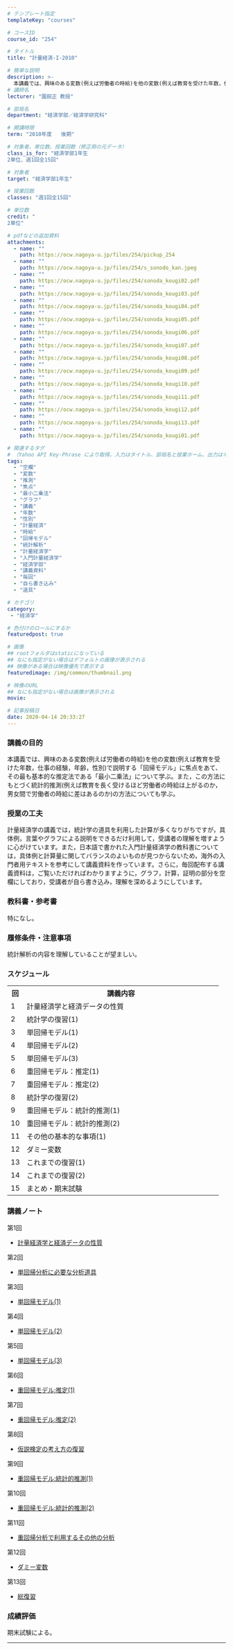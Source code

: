 ```yaml
---
# テンプレート指定
templateKey: "courses"

# コースID
course_id: "254"

# タイトル
title: "計量経済-I-2010"

# 簡単な説明
description: >-
  本講義では、興味のある変数(例えば労働者の時給)を他の変数(例えば教育を受けた年数，仕事の経験，年齢，性別)で説明する「回帰モデル」に焦点をあて、その最も基本的な推定法である「最小二乗法」について学ぶ。また，この方法にもとづく統計的推測(例えば教育を長く受けるほど労働者の時給は上がるのか，男女間で労働者の時給に差はあるのか)の方法についても学ぶ。 ....
# 講師名
lecturer: "園田正 教授"

# 部局名
department: "経済学部／経済学研究科"

# 開講時限
term: "2010年度	後期"

# 対象者、単位数、授業回数（修正用の元データ）
class_is_for: "経済学部1年生
2単位、週1回全15回"

# 対象者
target: "経済学部1年生"

# 授業回数
classes: "週1回全15回"

# 単位数
credit: "
2単位"

# pdfなどの追加資料
attachments:
  - name: "" 
    path: https://ocw.nagoya-u.jp/files/254/pickup_254
  - name: "" 
    path: https://ocw.nagoya-u.jp/files/254/s_sonodo_kan.jpeg
  - name: "" 
    path: https://ocw.nagoya-u.jp/files/254/sonoda_kougi02.pdf
  - name: "" 
    path: https://ocw.nagoya-u.jp/files/254/sonoda_kougi03.pdf
  - name: "" 
    path: https://ocw.nagoya-u.jp/files/254/sonoda_kougi04.pdf
  - name: "" 
    path: https://ocw.nagoya-u.jp/files/254/sonoda_kougi05.pdf
  - name: "" 
    path: https://ocw.nagoya-u.jp/files/254/sonoda_kougi06.pdf
  - name: "" 
    path: https://ocw.nagoya-u.jp/files/254/sonoda_kougi07.pdf
  - name: "" 
    path: https://ocw.nagoya-u.jp/files/254/sonoda_kougi08.pdf
  - name: "" 
    path: https://ocw.nagoya-u.jp/files/254/sonoda_kougi09.pdf
  - name: "" 
    path: https://ocw.nagoya-u.jp/files/254/sonoda_kougi10.pdf
  - name: "" 
    path: https://ocw.nagoya-u.jp/files/254/sonoda_kougi11.pdf
  - name: "" 
    path: https://ocw.nagoya-u.jp/files/254/sonoda_kougi12.pdf
  - name: "" 
    path: https://ocw.nagoya-u.jp/files/254/sonoda_kougi13.pdf
  - name: "" 
    path: https://ocw.nagoya-u.jp/files/254/sonoda_kougi01.pdf

# 関連するタグ
# （Yahoo API Key-Phrase により取得。入力はタイトル、部局名と授業ホーム、出力はキーフレーズ（tags））
tags:
  - "空欄"
  - "変数"
  - "推測"
  - "焦点"
  - "最小二乗法"
  - "グラフ"
  - "講義"
  - "年数"
  - "性別"
  - "計量経済"
  - "時給"
  - "回帰モデル"
  - "統計解析"
  - "計量経済学"
  - "入門計量経済学"
  - "経済学部"
  - "講義資料"
  - "毎回"
  - "自ら書き込み"
  - "道具"

# カテゴリ
category:
 - "経済学"

# 色付けのロールにするか
featuredpost: true

# 画像
## rootフォルダはstaticになっている
## なにも指定がない場合はデフォルトの画像が表示される
## 映像がある場合は映像優先で表示する
featuredimage: /img/common/thumbnail.png

# 映像のURL
## なにも指定がない場合は画像が表示される
movie: 

# 記事投稿日
date: 2020-04-14 20:33:27
---
```


### 講義の目的

本講義では、興味のある変数(例えば労働者の時給)を他の変数(例えば教育を受けた年数，仕事の経験，年齢，性別)で説明する「回帰モデル」に焦点をあて、その最も基本的な推定法である「最小二乗法」について学ぶ。また，この方法にもとづく統計的推測(例えば教育を長く受けるほど労働者の時給は上がるのか，男女間で労働者の時給に差はあるのか)の方法についても学ぶ。


### 授業の工夫

計量経済学の講義では，統計学の道具を利用した計算が多くなりがちですが，具体例，言葉やグラフによる説明をできるだけ利用して，受講者の理解を増すように心がけています。また，日本語で書かれた入門計量経済学の教科書については，具体例と計算量に関してバランスのよいものが見つからないため，海外の入門者用テキストを参考にして講義資料を作っています。さらに，毎回配布する講義資料は，ご覧いただければわかりますように，グラフ，計算，証明の部分を空欄にしており，受講者が自ら書き込み，理解を深めるようにしています。





### 教科書・参考書

特になし。

### 履修条件・注意事項

統計解析の内容を理解していることが望ましい。


<h3>スケジュール</h3>
<table class="basic" width="455">
<tr>
<th width="20" class="center">回</th>
<th width="435" class="center">講義内容</th>
</tr>
<tr>
<td width="20" class="center">1</td>
<td width="435">計量経済学と経済データの性質</td>
</tr>
<tr>
<td width="20" class="center">2</td>
<td width="435">統計学の復習(1)</td>
</tr>
<tr>
<td width="20" class="center">3</td>
<td width="435">単回帰モデル(1)</td>
</tr>
<tr>
<td width="20" class="center">4</td>
<td width="435">単回帰モデル(2)</td>
</tr>
<tr>
<td width="20" class="center">5</td>
<td width="435">単回帰モデル(3)</td>
</tr>
<tr>
<td width="20" class="center">6</td>
<td width="435">重回帰モデル：推定(1)</td>
</tr>
<tr>
<td width="20" class="center">7</td>
<td width="435">重回帰モデル：推定(2)</td>
</tr>
<tr>
<td width="20" class="center">8</td>
<td width="435">統計学の復習(2)</td>
</tr>
<tr>
<td width="20" class="center">9</td>
<td width="435">重回帰モデル：統計的推測(1)</td>
</tr>
<tr>
<td width="20" class="center">10</td>
<td width="435">重回帰モデル：統計的推測(2)</td>
</tr>
<tr>
<td width="20" class="center">11</td>
<td width="435">その他の基本的な事項(1)</td>
</tr>
<tr>
<td width="20" class="center">12</td>
<td width="435">ダミー変数</td>
</tr>
<tr>
<td width="20" class="center">13</td>
<td width="435">これまでの復習(1)</td>
</tr>
<tr>
<td width="20" class="center">14</td>
<td width="435">これまでの復習(2)</td>
</tr>
<tr>
<td width="20" class="center">15</td>
<td width="435">まとめ・期末試験</td>
</tr>
</table>


### 講義ノート

第1回

- [計量経済学と経済データの性質](https://ocw.nagoya-u.jp/files/254/sonoda_kougi01.pdf) 

第2回

- [単回帰分析に必要な分析道具](https://ocw.nagoya-u.jp/files/254/sonoda_kougi02.pdf) 

第3回

- [単回帰モデル(1)](https://ocw.nagoya-u.jp/files/254/sonoda_kougi03.pdf) 

第4回

- [単回帰モデル(2)](https://ocw.nagoya-u.jp/files/254/sonoda_kougi04.pdf) 

第5回

- [単回帰モデル(3)](https://ocw.nagoya-u.jp/files/254/sonoda_kougi05.pdf) 

第6回

- [重回帰モデル:推定(1)](https://ocw.nagoya-u.jp/files/254/sonoda_kougi06.pdf) 

第7回

- [重回帰モデル:推定(2)](https://ocw.nagoya-u.jp/files/254/sonoda_kougi07.pdf) 

第8回

- [仮説検定の考え方の復習](https://ocw.nagoya-u.jp/files/254/sonoda_kougi08.pdf) 

第9回

- [重回帰モデル:統計的推測(1)](https://ocw.nagoya-u.jp/files/254/sonoda_kougi09.pdf) 

第10回

- [重回帰モデル:統計的推測(2)](https://ocw.nagoya-u.jp/files/254/sonoda_kougi10.pdf) 

第11回

- [重回帰分析で利用するその他の分析](https://ocw.nagoya-u.jp/files/254/sonoda_kougi11.pdf) 

第12回

- [ダミー変数](https://ocw.nagoya-u.jp/files/254/sonoda_kougi12.pdf) 

第13回

- [総復習](https://ocw.nagoya-u.jp/files/254/sonoda_kougi13.pdf) 





### 成績評価

期末試験による。





-----